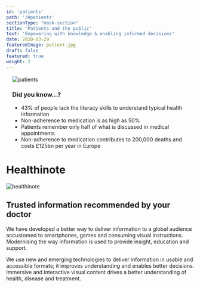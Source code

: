 ```yaml
---
id: 'patients'
path: '/#patients'
sectionType: "mask-section"
title: 'Patients and the public'
text: 'Empowering with knowledge & enabling informed decisions'
date: 2020-03-29
featuredImage: patient.jpg
draft: false
featured: true
weight: 2
---
```


<div class="row" style="flex-direction: row-reverse; justify-content: center; margin: 1rem;">
    <img id="patients-img" alt="patients" src="">
    <div style="flex: 1; align-self: center;">
        <h3>Did you know...?</h3>
        <ul>
            <li>
                43% of people lack the literacy skills to understand typical health information
            </li>
            <li>Non-adherence to medication is as high as 50%</li>
            <li>Patients remember only half of what is discussed in medical appointments</li>
            <li>
                Non-adherence to medication contributes to 200,000 deaths and costs £125bn per year in Europe
            </li>
        </ul>
    </div>
</div>

# Healthinote

<div class="row">
    <img id="healthinote-img" alt="healthinote" src="">
    <div class="healthinote-desc">
        <h2>Trusted information recommended by your doctor</h2>
        <p>We have developed a better way to deliver information to a global audience accustomed to smartphones, games and consuming visual instructions. Modernising the way information is used to provide insight, education and support.</p>
        <p>We use new and emerging technologies to deliver information in usable and accessible formats; it improves understanding and enables better decisions. Immersive and interactive visual content drives a better understanding of health, disease and treatment.</p>
    </div>
</div>
